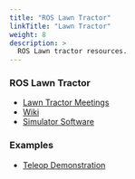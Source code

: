 ```yaml
---
title: "ROS Lawn Tractor"
linkTitle: "Lawn Tractor"
weight: 8
description: >
  ROS Lawn tractor resources.
---
```


### ROS Lawn Tractor
* [Lawn Tractor Meetings](https://www.youtube.com/playlist?list=PL1VB67GrqH6yzzBiTXEttdoY954G64nuc)
* [Wiki](https://github.com/ros-agriculture/ros_lawn_tractor/wiki)
* [Simulator Software](https://github.com/ros-agriculture/ros_lawn_tractor)


### Examples 
* [Teleop Demonstration](https://www.youtube.com/watch?v=-RF8hOKg6WU)
